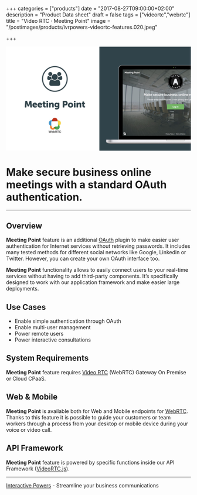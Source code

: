 +++
categories = ["products"]
date = "2017-08-27T09:00:00+02:00"
description = "Product Data sheet"
draft = false
tags = ["videortc","webrtc"]
title = "Video RTC · Meeting Point"
image = "/postimages/products/ivrpowers-videortc-features.020.jpeg"

+++

![VideoRTC Over Printing](/postimages/products/ivrpowers-videortc-features.021.jpeg)

#	Make secure business online meetings with a standard OAuth authentication.
---

## Overview

**Meeting Point** feature is an additional [OAuth](https://oauth.net/) plugin to make easier user authentication for Internet services without retrieving passwords. It includes many tested methods for different social networks like Google, Linkedin or Twitter. However, you can create your own OAuth interface too.

**Meeting Point** functionality allows to easily connect users to your real-time services without having to add third-party components. It’s specifically designed to work with our application framework and make easier large deployments.

## Use Cases

* Enable simple authentication through OAuth
* Enable multi-user management
* Power remote users
* Power interactive consultations
	
## System Requirements

**Meeting Point** feature requires [Video RTC](http://blog.ivrpowers.com/post/products/video-rtc/) (WebRTC) Gateway On Premise or Cloud CPaaS.

## Web & Mobile

**Meeting Point** is available both for Web and Mobile endpoints for [WebRTC](http://blog.ivrpowers.com/post/technologies/what-is-webrtc/). Thanks to this feature it is possible to guide your customers or team workers through a process from your desktop or mobile device during your voice or video call.

## API Framework

**Meeting Point** feature is powered by specific functions inside our API Framework ([VideoRTC.js](http://blog.ivrpowers.com/post/development/introducing-videortcjs-developers/)).

---
[Interactive Powers](http://www.ivrpowers.com/) - Streamline your business communications